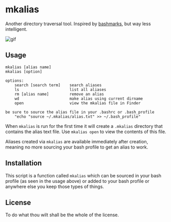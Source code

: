 # mkalias  

Another directory traversal tool. Inspired by [bashmarks](https://github.com/huyng/bashmarks), but way less intelligent.  

![gif](https://raw.githubusercontent.com/unforswearing/mkalias/master/mkalias-example.gif)


## Usage  

```
mkalias [alias name]
mkalias [option]

options:
    search [search term]    search aliases
    ls                      list all aliases
    rm [alias name]         remove an alias
    wd                      make alias using current dirname
    open                    view the mkalias file in Finder

be sure to source the alias file in your .bashrc or .bash_profile
    "echo "source ~/.mkalias/alias.txt" >> ~/.bash_profile"
```

When `mkalias` is run for the first time it will create a `.mkalias` directory that contains the alias text file. Use `mkalias open` to view the contents of this file. 

Aliases created via `mkalias` are available immediately after creation, meaning no more sourcing your bash profile to get an alias to work. 

## Installation  

This script is a function called `mkalias` which can be sourced in your bash profile (as seen in the usage above) or added to your bash profile or anywhere else you keep those types of things. 

## License 

To do what thou wilt shall be the whole of the license. 
